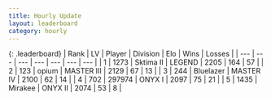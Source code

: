 ```yaml
---
title: Hourly Update
layout: leaderboard
category: hourly
---
```


{: .leaderboard}
| Rank | LV | Player | Division | Elo | Wins | Losses |
| --- | --- | --- | --- | --- | --- | --- |
| <span data-change="0">1</span> | 1273 | <span title="ID: 402846">Sktima II</span> | LEGEND | <span data-change="0">2205</span> | <span data-change="0">164</span> | <span data-change="0">57</span> |
| <span data-change="0">2</span> | 123 | <span title="ID: 750033">opium</span> | MASTER III | <span data-change="-27">2129</span> | <span data-change="3">67</span> | <span data-change="3">13</span> |
| <span data-change="0">3</span> | 244 | <span title="ID: 221994">Bluelazer</span> | MASTER IV | <span data-change="-8">2100</span> | <span data-change="0">62</span> | <span data-change="1">14</span> |
| <span data-change="0">4</span> | 702 | <span title="ID: 544038">297974</span> | ONYX I | <span data-change="22">2097</span> | <span data-change="4">75</span> | <span data-change="1">21</span> |
| <span data-change="0">5</span> | 1435 | <span title="ID: 416373">Mirakee</span> | ONYX II | <span data-change="0">2074</span> | <span data-change="0">53</span> | <span data-change="0">8</span> |